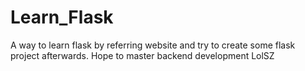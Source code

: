 # Learn_Flask
A way to learn flask by referring website and try to create some flask project afterwards. Hope to master backend development LolSZ
